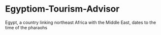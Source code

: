 # Egyptiom-Tourism-Advisor
Egypt, a country linking northeast Africa with the Middle East, dates to the time of the pharaohs
